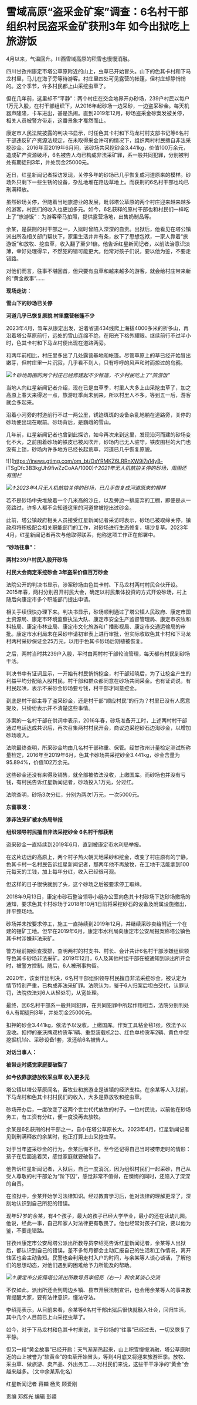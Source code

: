 # 雪域高原“盗采金矿案”调查：6名村干部组织村民盗采金矿获刑3年 如今出狱吃上旅游饭

4月以来，气温回升。川西雪域高原的积雪也慢慢消融。

四川甘孜州康定市塔公草原附近的山上，虫草已开始冒头。山下的色其卡村和下马龙村里，马儿在海子旁等待游客。村庄里四处可见露营的帐篷，但村庄却静悄悄的。这个季节，许多村民都上山采挖虫草了。

但在几年前，这里却不“平静”：两个村庄在交会地界开办砂场，239户村民以每户1万元入股，在村干部组织下，从2016年起砂场一边采砂，一边盗采砂金。每天机器声隆隆，卡车进出，甚是热闹。直到2019年12月，砂场盗采金砂案发被关停，相关人员被警方带走，这番景象才戛然而止。

康定市人民法院披露的判决书显示，时任色其卡村和下马龙村村支部书记等6名村干部违反矿产资源法规定，在未取得采金许可的情况下，组织两村村民擅自非法采挖砂金。2016年至2019年6月间，该砂场共采挖砂金3.441kg，价值100万余元，造成矿产资源破坏，6名被告人均已构成非法采矿罪，系一般共同犯罪，分别被判处有期徒刑3年，并处罚金25000元。

近日，红星新闻记者探访发现，关停多年的砂场已几乎恢复成河道原来的模样。砂场外只剩下一些生锈的设备，杂乱地堆在路边草地上。而获刑的6名村干部也均已刑满释放。

虽然砂场关停，但随着当地旅游业的发展，毗邻塔公草原的两个村庄迎来越来越多的游客，村民们的收入也更加多元。如今，6名获释的原村干部也和村民们一样吃上了“旅游饭”：为游客牵马拍照，提供露营场地，出售奶制品等。

余某，是获刑的村干部之一，入狱时曾陷入深深的自责。出狱后，他看见在塔公镇派出所及相关部门帮扶下，家里生活井井有条，放下了思想包袱，一家人靠着“旅游饭”和放牧、挖虫草，收入翻了至少1倍。他告诉红星新闻记者，以前法治意识淡薄，幸好处理得早，不然犯的错可能更大。他常对孩子们说，要以他为鉴，不要走错路。

对他们而言，往事不堪回首，但只要有虫草和越来越多的游客，就会给村庄带来新的“黄金故事”……

**现场走访：**

**雪山下的砂场已关停**

**河道几乎已恢复原貌 村里露营帐篷不少**

2023年4月，驾车从康定出发，沿着省道434线爬上海拔4000多米的折多山，再沿着塔公草原前行，远处的雪山连绵不绝，在阳光下格外耀眼。继续前行不过半小时，色其卡村和下马龙村便出现在道路两旁。

和两年前相比，村庄里多出了几处露营基地和帐篷。尽管草原上的草已经开始冒出嫩芽，但村庄里一片沉寂，几乎看不到人，只有呼呼的风声和时而掠过的乌鸦。

![](https://inews.gtimg.com/om_bt/OZqhubrvmCtYDjcu7Muk3hy1T8UjiaDfxFMaYeWYYd94AAA/1000)_↑砂场周围的两个村庄已经修建起不少帐篷，不少村民吃上了“旅游饭”_

当地人向红星新闻记者介绍，现在已是虫草季，村里人大多上山采挖虫草了，加之高原上春天来得迟一点，旅游旺季尚未到来，所以村里人不多。等到五一后，游客就会多起来。

沿着小河旁的村道前行不过一两公里，锈迹斑斑的设备杂乱地躺在道路旁，关停的砂场便出现在眼前。砂场背后，是巍峨的雪山。

几年前，红星新闻记者也曾到此探访，如今再次来到这里，发现沿河而建的砂场变化不大，之前围着砂场的铁皮已被风吹开，砂场内已无人驻守，铁皮围栏的大门也没有上锁，砂场内许多地方已经长起荒草，河道已几乎恢复原貌。

![](https://inews.gtimg.com/om_bt/OsYRMKZ6LRRnXW9i7a14yB-
iTSgDfc3B3kgUh9fiwZzCoAA/1000)_↑2021年无人机航拍关停的砂场，周围还有围栏_

![](https://inews.gtimg.com/om_bt/OttGGW3ElphRIedZ00gxUZDgiEWf37_VKXhVJID6N931sAA/1000)_↑2023年4月无人机航拍关停的砂场，已几乎恢复成河道原来的模样_

若不是砂场中央堆放着一个几米高的沙丘，以及旁边一排废弃的工棚，即便是从一旁路过，许多人都不会知道这里的河道曾被挖出过砂金。

此前，塔公镇政府相关人员接受红星新闻记者采访时表示，砂场已被取缔关停，镇政府将积极配合相关职能部门的工作，对砂场进行生态修复，填沙复草。2023年4月，红星新闻记者再次与他取得联系，他称这项工作正在部署中。

**“砂场往事”：**

**两村239户村民入股开砂场**

**村民大会商定采挖砂金 3年盗采价值百万砂金**

法院公开的判决书显示，涉案砂场由色其卡村、下马龙村两村村民合伙开设。2015年春，两村分别召开村民大会，确定以村民集体投资的方式开设砂场，村上随后向康定市多个职能部门提出申请。

相关手续很快办理下来。判决书显示，砂场顺利通过了塔公镇人民政府、康定市国土资源局、康定市环境监察执法大队、康定市安全生产监督管理局、康定市农牧和科技局、康定市林业局、康定市文化旅游和广播影视局、康定市交通运输局的审批。康定市水利局未在采砂申请初审表上进行审批，但实际收取色其卡村和下马龙村两村采砂保证金25万元，以用于色其卡砂场后期植被恢复。

之后，两村当时共239户入股，平时由两村村干部轮流管理，每天都有村民到砂场干活。

判决书中有证词显示，一开始有村民悄悄挖金，村干部知晓后，为了让挖金产生的利益平均分配给入股村民，村干部和群众都同意在砂场共同采金。也有证词说，有村民起哄，表示不采砂金砂场要亏钱，村干部才同意挖金。

到底是村干部主导了盗采砂金，还是村干部“顺应村民”的行为？村里已没有人愿意提及，只纷纷表示并不清楚这些事情。

涉案的一名村干部在供词中表示，2016年春，砂场准备开工时，上述两村村干部通过电话达成共识后，再次召集两村村民开会，商议边采挖砂石边淘砂金，以增加砂场收入。

法院最终查明，所采砂金均由几名村干部称重、保管。经甘孜州计量检定测试所称量检定，2016年至2019年6月，色其卡砂场共采挖砂金3.441kg，砂金含量为95.894%，价值102万余元。

这些砂金还没有来得及销售，就全部被依法没收，上缴国库。而砂场也并没有亏钱，有村民告诉红星新闻记者，砂场投入1万元，分过红。

法院查明，砂场3次分红，分别为两次1万元，一次5000元。

**东窗事发：**

**涉非法采矿被水务局举报**

**组织领导村民擅自非法采挖砂金 6名村干部获刑**

盗采砂金一直持续到2019年6月，直到被康定市水利局举报。

在这片边远的高原上，两个村子热火朝天地采砂和挖金，改变了村庄原有的宁静。色其卡村一名村民告诉红星新闻记者，那两年他不再放牧，在工地干活能拿到100元每天的工钱，加上每年分红，收入已经很可观。

但这样的日子很快就到了头，这个砂场之后被要求停工取缔。

2018年9月13日，康定市砂石整治领导小组办公室向色其卡村砂场下达砂场撤场的通知，要求色其卡村砂场于2018年10月1日前将采挖砂石的设备及附属设施撤出，并平整场地。

砂场并未按要求停工，施工一直持续到2019年12月，并继续采砂卖给附近一个在建的锂矿工地。但早在2019年6月，康定市水利局向康定市公安局报案称塔公镇色其卡村涉嫌非法采矿。

警方经前期侦查摸排，查明两村的村支书、村长、会计共计6名村干部涉嫌组织领导色其卡砂场非法采矿。2019年12月，6人及其他村组干部在被通知到派出所开会时，被警方控制。随后，6人被刑事拘留。

2020年，该案作出判决，6名村干部组织领导村民擅自非法采挖砂金，被认定为情节特别严重，已构成非法采矿罪。法院认为，鉴于6人归案后坦白交代，认罪认罚，法院依法对6人从轻处罚，从宽处理。

最终，因6名村干部系一般共同犯罪，在共同犯罪中所起作用相当，法院分别判处6人有期徒刑3年，并处罚金25000元。

扣押的砂金3.441kg，依法予以没收，上缴国库。作案工具粘金毯1张，依法予以没收。扣押的豪沃牌双桥货车1辆、重型装载机2台、红色单桥货车2辆、黄色中型挖掘机1台、采砂设备1套，发还给6名被告人。

**对话当事人：**

**被带走时感觉家庭要破裂了**

**如今依靠旅游放牧采虫草 收入更多元**

塔公镇以塔公草原闻名，畜牧业和旅游业是该镇的经济支柱。在余某等人入狱前，下马龙村和色其卡村村民们的收入，大多是靠放牧和挖虫草。

砂场开办后，一度改变了这两个世世代代放牧的村子。一位村民说，以前他在砂场务工，有工资有分红，便一度没再去放牧。

余某是6名获刑的村干部之一，自小在塔公草原长大。2023年4月，红星新闻记者见到刑满释放的余某时，他正打算上山采挖虫草。

对于当年盗采砂金的行为，余某后悔不已，至今还记得自己当时被带走时的情形：孩子在后面追着哭，感觉家庭就要破裂了。

他告诉红星新闻记者，入狱后，自己一度消沉，因为组织村民们一起采砂，自己从受人尊敬的村干部沦为“阶下囚”，感觉非常不值得，在懊悔的同时，还陷入了深深的自责。

在监狱中，余某开始学习法律知识。经过教育学习后，他对法律的理解更深了，深刻地认识到自己所犯的错误。

现年57岁的余某，有4个孩子，最大的孩子已经大学毕业，最小的还在读幼儿园。他说，经此一事，自己和家人对法律更有敬畏了。他也经常对孩子们说，要以他为鉴，不要走错路。

甘孜州康定市公安局塔公派出所教导员李绍亮告诉红星新闻记者，余某等人出狱后，都认识到自己的错误，差不多每月都会主动汇报自己的生活和工作情况，离开辖区也会主动告知。民警也会利用走村入户的时间，与余某等人谈心谈话，了解他们的思想动态，对他们遇到的困难给予力所能及的帮助。

![](https://inews.gtimg.com/om_bt/OLwijSCzpVMW3Iar0klBVp3wHZuluPvUo6bOx9e_QvzLkAA/1000)_↑康定市公安局塔公派出所教导员李绍亮（右一）和余某谈心交流_

不仅如此，派出所还会到周边乡镇、县市开展法制宣讲，也会用余某等人的事来教育提醒大家，要有法律意识，懂法守法。

李绍亮表示，从目前来看，余某等6名村干部出狱后很快就融入社会，回归生活，其中几个人目前已上山采挖虫草了。

如今，对于下马龙村和色其卡村来说，关于砂场的“往事”已经过去，一切又恢复了平静。

但另一段“黄金故事”已经开启：天气渐渐热起来，山上积雪慢慢消融，塔公草原附近的山上被誉为“软黄金”的虫草开始冒头，等到4月底又将迎来旅游旺季。放牧、采虫草、做旅游、卖产品、外出务工……对村民们来说，这些干干净净的“黄金”会越来越多。（文中余某系化名）

红星新闻记者 蒋麟 杨灵 顾爱刚

责编 邓旆光 编辑 彭疆

